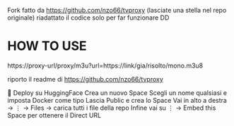 Fork fatto da https://github.com/nzo66/tvproxy (lasciate una stella nel repo originale) riadattato il codice solo per far funzionare DD

# HOW TO USE

https://proxy-url/proxy/m3u?url=https://link/gia/risolto/mono.m3u8


riporto il readme di https://github.com/nzo66/tvproxy

🤗 Deploy su HuggingFace
Crea un nuovo Space
Scegli un nome qualsiasi e imposta Docker come tipo
Lascia Public e crea lo Space
Vai in alto a destra → ⋮ → Files → carica tutti i file della repo
Infine vai su ⋮ → Embed this Space per ottenere il Direct URL

